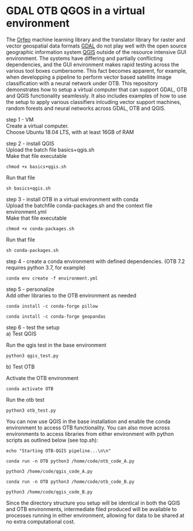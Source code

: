 # GDAL OTB QGOS in a virtual environment

The [Orfeo](https://www.orfeo-toolbox.org/tag/machine-learning/) machine learning library and the translator library for raster and vector geospatial data formats [GDAL](https://gdal.org/) do not play well with the open source geographic information system [QGIS](https://qgis.org) outside of the resource intensive GUI environment.
The systems have differing and partially conflicting dependencies, and the GUI environment makes rapid testing across the various tool boxes cumbersome.
This fact becomes apparent, for example, when developping a pipeline to perform vector based satellite image classification with a neural network under OTB.
This repository demonstrates how to setup a virtual computer that can support GDAL, OTB and QGIS functionality seamlessly. It also includes examples of how to use the setup to apply various classifiers inlcuding vector support machines, random forests and neural networks across GDAL, OTB and QGIS.

step 1 - VM <br>
Create a virtual computer.<br>
Choose Ubuntu 18.04 LTS, with at least 16GB of RAM <br>

step 2 - install QGIS <br>
Upload the batch file basics+qgis.sh <br>
Make that file executable  <br>

  	chmod +x basics+qgis.sh
Run that file <br>

  	sh basics+qgis.sh

step 3 - install OTB in a virtual environment with conda <br>
Upload the batchfile conda-packages.sh and the context file environment.yml <br>
Make that file executable <br>

  	chmod +x conda-packages.sh
	
Run that file <br>

  	sh conda-packages.sh
	
step 4 - create a conda environment with defined dependencies.
(OTB 7.2 requires python 3.7, for example)

	conda env create -f environment.yml

step 5 - personalize <br>
Add other libraries to the OTB environment as needed <br>

	conda install -c conda-forge pillow
	
	conda install -c conda-forge geopandas
  
step 6 - test the setup <br>
a) Test QGIS

Run the qgis test in the base environment <br>

  	python3 qgis_test.py
	

b) Test OTB

Activate the OTB environment <br>

  	conda activate OTB
	
Run the otb test <br>

  	python3 otb_test.py
  
You can now use QGIS in the base installation and enable the conda environment to access OTB functionality. 
You can also move across environments to access libraries from either environment with python scripts as outlined below (see top.sh): <br>

  	echo "Starting OTB-QGIS pipeline...\n\n" 
	
  	conda run -n OTB python3 /home/code/otb_code_A.py 
	
  	python3 /home/code/qgis_code_A.py 
	
  	conda run -n OTB python3 /home/code/otb_code_B.py 
	
  	python3 /home/code/qgis_code_B.py 
	
	 
  
Since the directory structure you setup will be identical in both the QGIS and OTB environments, intermediate filed produced will be available to processes running in either environment, allowing for data to be shared at no extra computational cost.



  
 


